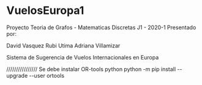 # VuelosEuropa1

Proyecto Teoria de Grafos - Matematicas Discretas J1 - 2020-1
Presentado por:

David Vasquez
Rubi Utima
Adriana Villamizar

Sistema de Sugerencia de Vuelos Internacionales en Europa

////////////////
Se debe instalar OR-tools python
python -m pip install --upgrade --user ortools
